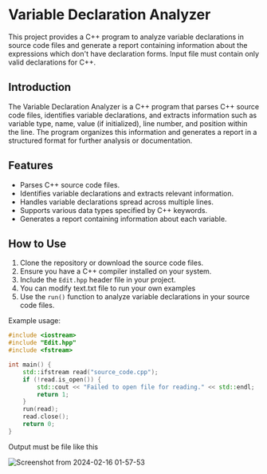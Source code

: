 # Variable Declaration Analyzer

This project provides a C++ program to analyze variable declarations in source code files and generate a report containing information about the expressions which don't have declaration forms.
Input file must contain only valid declarations for C++.

## Introduction

The Variable Declaration Analyzer is a C++ program that parses C++ source code files, identifies variable declarations, and extracts information such as variable type, name, value (if initialized), line number, and position within the line.
The program organizes this information and generates a report in a structured format for further analysis or documentation.

## Features

- Parses C++ source code files.
- Identifies variable declarations and extracts relevant information.
- Handles variable declarations spread across multiple lines.
- Supports various data types specified by C++ keywords.
- Generates a report containing information about each variable.

## How to Use

1. Clone the repository or download the source code files.
2. Ensure you have a C++ compiler installed on your system.
3. Include the `Edit.hpp` header file in your project.
4. You can modify text.txt file to run your own examples
5. Use the `run()` function to analyze variable declarations in your source code files.

Example usage:

```cpp
#include <iostream>
#include "Edit.hpp"
#include <fstream>

int main() {
    std::ifstream read("source_code.cpp");
    if (!read.is_open()) {
        std::cout << "Failed to open file for reading." << std::endl;
        return 1;
    }
    run(read);
    read.close();
    return 0;
}
```
Output must be file like this

![Screenshot from 2024-02-16 01-57-53](https://github.com/AnnaGmboyan/Visual_Compiler_Task1/assets/138877122/0df39c03-165b-4b2b-8855-a92e0fe09d6f)

